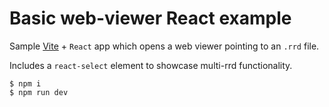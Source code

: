 # Basic web-viewer React example

Sample [Vite](https://vitejs.dev/) + `React` app which opens a web viewer pointing to an `.rrd` file.

Includes a `react-select` element to showcase multi-rrd functionality.

```
$ npm i
$ npm run dev
```
